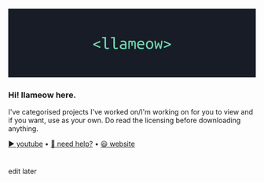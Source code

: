 ![](https://github.com/llameow/llameow/blob/main/llameow.jpg)
### Hi! llameow here.
I've categorised projects I've worked on/I'm working on for you to view and if you want, use as your own.
Do read the licensing before downloading anything. 

[▶ youtube](https://www.youtube.com/channel/UCh6scSxapeyPCfAljYWco9w) • [💬 need help?](https://discord.gg/ke6Vb4T8mF) • [😃 website]()

#

edit later



